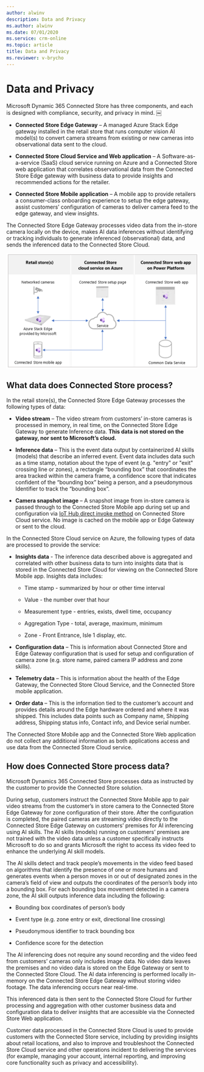 ```yaml
---
author: alwinv
description: Data and Privacy
ms.author: alwinv
ms.date: 07/01/2020
ms.service: crm-online
ms.topic: article
title: Data and Privacy
ms.reviewer: v-brycho
---
```


# Data and Privacy

Microsoft Dynamic 365 Connected Store has three components, and each is designed with compliance, security, and privacy in mind. 
￼
- **Connected Store Edge Gateway** – A managed Azure Stack Edge gateway installed in the retail store that runs computer vision AI model(s) to convert camera streams from existing or new cameras into observational data sent to the cloud.

- **Connected Store Cloud Service and Web application** – A  Software-as-a-service (SaaS) cloud service running on Azure and a Connected Store web application that correlates observational data from the Connected Store Edge  gateway with business data to provide insights and recommended actions for the retailer.

- **Connected Store Mobile application** – A mobile app to provide retailers a consumer-class onboarding experience to setup the edge gateway,  assist customers’ configuration of cameras to deliver camera feed to the edge gateway, and view insights.

The Connected Store Edge Gateway processes video data from the in-store camera locally on the device, makes AI data inferences without identifying or tracking individuals to generate inferenced (observational) data, and sends the inferenced data to the Connected Store Cloud.

![Illustration of retail store, Azure cloud service and Power Platorm components](media/how-cs-works.PNG "Illustration of retail store, Azure cloud service and Power Platorm components")

## What data does Connected Store process?  

In the retail store(s), the Connected Store Edge Gateway processes the following types of data:
 
- **Video stream** – The video stream from customers’ in-store cameras is processed in memory, in real time, on the Connected Store Edge Gateway to generate Inference data. **This data is not stored on the gateway, nor sent to Microsoft’s cloud.**

- **Inference data** – This is the event data output by containerized AI skills (models) that describe an inferred event. Event data includes data such as a time stamp, notation about the type of event (e.g. "entry" or "exit" crossing line or zones), a rectangle “bounding box” that coordinates the area tracked within the camera frame, a confidence score that indicates confident of the “bounding box” being a person, and a pseudonymous Identifier to track the “bounding box”. 

- **Camera snapshot image** – A snapshot image from in-store camera is passed through to the Connected Store Mobile app during set up and configuration via [IoT Hub direct invoke method](https://docs.microsoft.com/azure/iot-hub/iot-hub-devguide-direct-methods) on Connected Store Cloud service. No image is cached on the mobile app or Edge Gateway or sent to the cloud. 
 
In the Connected Store Cloud service on Azure, the following types of data are processed to provide the service:

- **Insights data** - The inference data described above is aggregated and correlated with other business data to turn into insights data that is stored in the Connected Store Cloud for viewing on the Connected Store Mobile app. Insights data includes: 

   - Time stamp - summarized by hour or other time interval

   - Value - the number over that hour

   - Measurement type - entries, exists, dwell time, occupancy

   - Aggregation Type - total, average, maximum, minimum

   - Zone - Front Entrance, Isle 1 display, etc.

- **Configuration data** – This is information about Connected Store and Edge Gateway configuration that is used for setup and configuration of camera zone (e.g. store name, paired camera IP address and zone skills). 

- **Telemetry data** – This is information about the health of the Edge Gateway, the Connected Store Cloud Service, and the Connected Store mobile application. 

- **Order data** – This is the information tied to the customer’s account and provides details around the Edge hardware ordered and where it was shipped.  This includes data points such as Company name, Shipping address, Shipping status info, Contact info, and Device serial number.

The Connected Store Mobile app and the Connected Store Web application do not collect any additional information as both applications access and use data from the Connected Store Cloud service. 

## How does Connected Store process data?

Microsoft Dynamics 365 Connected Store processes data as instructed by the customer to provide the Connected Store solution.  

During setup, customers instruct the Connected Store Mobile app to pair video streams from the customer’s in store camera to the Connected Store Edge Gateway for zone configuration of their store. After the configuration is completed, the paired cameras are streaming video directly to the Connected Store Edge Gateway on customers’ premises for AI inferencing using AI skills. The AI skills (models) running on customers’ premises are not trained with the video data unless a customer specifically instructs Microsoft to do so and grants Microsoft the right to access its video feed to enhance the underlying AI skill models.

The AI skills detect and track people’s movements in the video feed based on algorithms that identify the presence of one or more humans and generates events when a person moves in or out of designated zones in the camera’s field of view and outputs the coordinates of the person’s body into a bounding box. For each bounding box movement detected in a camera zone, the AI skill outputs inference data including the following:

- Bounding box coordinates of person’s body

- Event type (e.g. zone entry or exit, directional line crossing)

- Pseudonymous identifier to track bounding box 

- Confidence score for the detection 

The AI inferencing does not require any sound recording and the video feed from customers’ cameras only includes image data. No video data leaves the premises and no video data is stored on the Edge Gateway  or sent to the Connected Store Cloud. The AI data inferencing is performed locally in-memory on the Connected Store Edge Gateway without storing video footage. The data inferencing occurs near real-time. 

This inferenced data is then sent to the Connected Store Cloud for further processing and aggregation with other customer business data and configuration data to deliver insights that are accessible via the Connected Store Web application.  

Customer data processed in the Connected Store Cloud is used to provide customers with the Connected Store service, including by providing insights about retail locations, and also to improve and troubleshoot the Connected Store Cloud  service and other operations incident to delivering the services (for example, managing your account, internal reporting, and improving core functionality such as privacy and accessibility).




